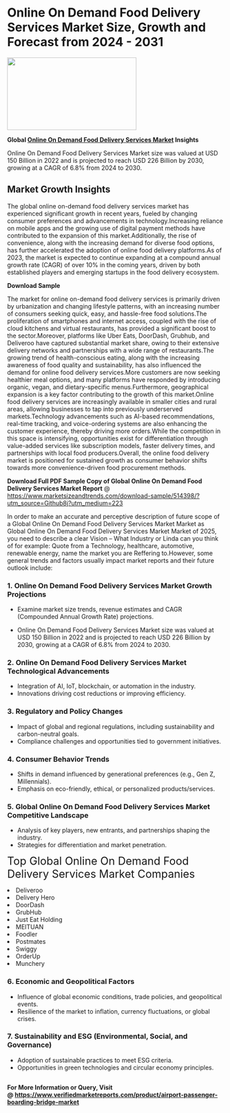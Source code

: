 <H1>Online On Demand Food Delivery Services Market Size, Growth and Forecast from 2024 - 2031</H1><img class="aligncenter size-medium wp-image-584254" src="https://thirdeyenews.in/wp-content/uploads/2024/09/Global-Market-Research-300x168.jpeg" alt="" width="300" height="168" /><p><strong>Global&nbsp;<a href="https://www.marketsizeandtrends.com/download-sample/514398/?utm_source=Github8j?utm_medium=223">Online On Demand Food Delivery Services Market</a> Insights</strong></p><p>Online On Demand Food Delivery Services Market size was valued at USD 150 Billion in 2022 and is projected to reach USD 226 Billion by 2030, growing at a CAGR of 6.8% from 2024 to 2030.</p><p><h2>Market Growth Insights</h2> <p>The global online on-demand food delivery services market has experienced significant growth in recent years, fueled by changing consumer preferences and advancements in technology.Increasing reliance on mobile apps and the growing use of digital payment methods have contributed to the expansion of this market.Additionally, the rise of convenience, along with the increasing demand for diverse food options, has further accelerated the adoption of online food delivery platforms.As of 2023, the market is expected to continue expanding at a compound annual growth rate (CAGR) of over 10% in the coming years, driven by both established players and emerging startups in the food delivery ecosystem.</p> <p><strong>Download Sample</strong></p> <p>The market for online on-demand food delivery services is primarily driven by urbanization and changing lifestyle patterns, with an increasing number of consumers seeking quick, easy, and hassle-free food solutions.The proliferation of smartphones and internet access, coupled with the rise of cloud kitchens and virtual restaurants, has provided a significant boost to the sector.Moreover, platforms like Uber Eats, DoorDash, Grubhub, and Deliveroo have captured substantial market share, owing to their extensive delivery networks and partnerships with a wide range of restaurants.The growing trend of health-conscious eating, along with the increasing awareness of food quality and sustainability, has also influenced the demand for online food delivery services.More customers are now seeking healthier meal options, and many platforms have responded by introducing organic, vegan, and dietary-specific menus.Furthermore, geographical expansion is a key factor contributing to the growth of this market.Online food delivery services are increasingly available in smaller cities and rural areas, allowing businesses to tap into previously underserved markets.Technology advancements such as AI-based recommendations, real-time tracking, and voice-ordering systems are also enhancing the customer experience, thereby driving more orders.While the competition in this space is intensifying, opportunities exist for differentiation through value-added services like subscription models, faster delivery times, and partnerships with local food producers.Overall, the online food delivery market is positioned for sustained growth as consumer behavior shifts towards more convenience-driven food procurement methods.</p> <p><span class=""><strong>Download Full PDF Sample Copy of Global Online On Demand Food Delivery Services Market Report</strong> @ <a href="https://www.marketsizeandtrends.com/download-sample/514398/?utm_source=Github8j?utm_medium=223" target="_blank">https://www.marketsizeandtrends.com/download-sample/514398/?utm_source=Github8j?utm_medium=223</a></span></p><p>In order to make an accurate and perceptive description of future scope of a Global&nbsp;Online On Demand Food Delivery Services Market Market as Global&nbsp;Online On Demand Food Delivery Services Market Market of 2025, you need to describe a clear Vision &ndash; What Industry or Linda can you think of for example: Quote from a Technology, healthcare, automotive, renewable energy, name the market you are Reffering to.However, some general trends and factors usually impact market reports and their future outlook include:</p><h3>1.&nbsp;<strong>Online On Demand Food Delivery Services Market Growth Projections</strong></h3><ul><li>Examine market size trends, revenue estimates and CAGR (Compounded Annual Growth Rate) projections.</li><li><p>Online On Demand Food Delivery Services Market size was valued at USD 150 Billion in 2022 and is projected to reach USD 226 Billion by 2030, growing at a CAGR of 6.8% from 2024 to 2030.</p></li></ul><h3>2.&nbsp;<strong>Online On Demand Food Delivery Services Market Technological Advancements</strong></h3><ul><li>Integration of AI, IoT, blockchain, or automation in the industry.</li><li>Innovations driving cost reductions or improving efficiency.</li></ul><h3>3.&nbsp;<strong>Regulatory and Policy Changes</strong></h3><ul><li>Impact of global and regional regulations, including sustainability and carbon-neutral goals.</li><li>Compliance challenges and opportunities tied to government initiatives.</li></ul><h3>4.&nbsp;<strong>Consumer Behavior Trends</strong></h3><ul><li>Shifts in demand influenced by generational preferences (e.g., Gen Z, Millennials).</li><li>Emphasis on eco-friendly, ethical, or personalized products/services.</li></ul><h3>5.&nbsp;<strong>Global Online On Demand Food Delivery Services Market Competitive Landscape</strong></h3><ul><li>Analysis of key players, new entrants, and partnerships shaping the industry.</li><li>Strategies for differentiation and market penetration.</li></ul><p data-pm-slice="1 1 []"><span style="color: inherit; font-family: inherit; font-size: 25px;">Top Global Online On Demand Food Delivery Services Market Companies</span></p><div class="" data-test-id=""><p><li>Deliveroo</li><li> Delivery Hero</li><li> DoorDash</li><li> GrubHub</li><li> Just Eat Holding</li><li> MEITUAN</li><li> Foodler</li><li> Postmates</li><li> Swiggy</li><li> OrderUp</li><li> Munchery</li></p></div><h3>6.&nbsp;<strong>Economic and Geopolitical Factors</strong></h3><ul><li>Influence of global economic conditions, trade policies, and geopolitical events.</li><li>Resilience of the market to inflation, currency fluctuations, or global crises.</li></ul><h3>7.&nbsp;<strong>Sustainability and ESG (Environmental, Social, and Governance)</strong></h3><ul><li>Adoption of sustainable practices to meet ESG criteria.</li><li>Opportunities in green technologies and circular economy principles.</li></ul><h2><strong style="font-size: 14px;">For More Information or Query, Visit @&nbsp;</strong><a style="background-color: #ffffff; font-size: 14px;" href="https://www.marketsizeandtrends.com/report/online-on-demand-food-delivery-services-market/" target="_blank">https://www.verifiedmarketreports.com/product/airport-passenger-boarding-bridge-market</a></h2>